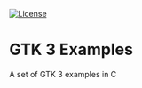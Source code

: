 [![License][LicenseBadge]][LicenseURL]

# GTK 3 Examples

A set of GTK 3 examples in C

[LicenseBadge]: https://img.shields.io/badge/License-Zlib-brightgreen?style=for-the-badge
[LicenseURL]: https://opensource.org/licenses/Zlib